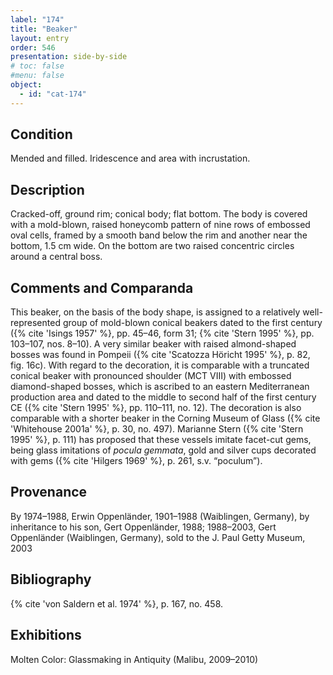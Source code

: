 ```yaml
---
label: "174"
title: "Beaker"
layout: entry
order: 546
presentation: side-by-side
# toc: false
#menu: false 
object:
  - id: "cat-174"
---
```


## Condition

Mended and filled. Iridescence and area with incrustation.

## Description

Cracked-off, ground rim; conical body; flat bottom. The body is covered with a mold-blown, raised honeycomb pattern of nine rows of embossed oval cells, framed by a smooth band below the rim and another near the bottom, 1.5 cm wide. On the bottom are two raised concentric circles around a central boss.

## Comments and Comparanda

This beaker, on the basis of the body shape, is assigned to a relatively well-represented group of mold-blown conical beakers dated to the first century ({% cite 'Isings 1957' %}, pp. 45–46, form 31; {% cite 'Stern 1995' %}, pp. 103–107, nos. 8–10). A very similar beaker with raised almond-shaped bosses was found in Pompeii ({% cite 'Scatozza Höricht 1995' %}, p. 82, fig. 16c). With regard to the decoration, it is comparable with a truncated conical beaker with pronounced shoulder (MCT VIII) with embossed diamond-shaped bosses, which is ascribed to an eastern Mediterranean production area and dated to the middle to second half of the first century CE ({% cite 'Stern 1995' %}, pp. 110–111, no. 12). The decoration is also comparable with a shorter beaker in the Corning Museum of Glass ({% cite 'Whitehouse 2001a' %}, p. 30, no. 497). Marianne Stern ({% cite 'Stern 1995' %}, p. 111) has proposed that these vessels imitate facet-cut gems, being glass imitations of *pocula gemmata*, gold and silver cups decorated with gems ({% cite 'Hilgers 1969' %}, p. 261, s.v. “poculum”).

## Provenance

By 1974–1988, Erwin Oppenländer, 1901–1988 (Waiblingen, Germany), by inheritance to his son, Gert Oppenländer, 1988; 1988–2003, Gert Oppenländer (Waiblingen, Germany), sold to the J. Paul Getty Museum, 2003

## Bibliography

{% cite 'von Saldern et al. 1974' %}, p. 167, no. 458.

## Exhibitions

Molten Color: Glassmaking in Antiquity (Malibu, 2009–2010)
